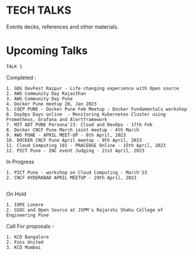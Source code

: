 # TECH TALKS

Events decks, references and other materials.


# Upcoming Talks
```
TALK 1 
```

Completed :
```
1. GDG DevFest Raipur - Life changing experience with Open source
2. AWS Community Day Rajasthan
3. AWS Community Day Pune
4. Docker Pune meetup 28, Jan 2023
5. COEP PUNE - Docker Pune Feb Meetup : Docker Fundamentals workshop
6. DayOps Days online  - Monitoring Kubernetes Cluster using Prometheus, Grafana and Alertframework
7. MIT ADT PUNE Persona'23- Cloud and DevOps - 17th Feb
8. Docker CNCF Pune March joint meetup - 4th March
9. AWS PUNE - APRIL MEET-UP - 8th April, 2023
10. DOCKER CNCF Pune April meetup - 9th April, 2023
11. Cloud Computing 101 - PRACEDGE Online - 15th April, 2023
12. PICT Pune - INC event Judging - 21st April, 2023
```

In Progress
```  
1. PICT Pune - workshop on Cloud Computing - March'23
2. CNCF HYDERABAD APRIL MEETUP - 29th April, 2023


```

On Hold
```
1. IOPE Lonere
2. GSOC and Open Source at JSPM's Rajarshi Shahu College of Engineering Pune

```

Call For proposals - 
```
1. KCD Bangalore 
2. Foss United
3. KCD Mumbai 
```
